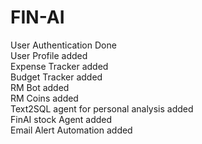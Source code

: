# FIN-AI

User Authentication Done <br>
User Profile added <br>
Expense Tracker added <br>
Budget Tracker added <br>
RM Bot added <br>
RM Coins added <br>
Text2SQL agent for personal analysis added <br>
FinAI stock Agent added <br>
Email Alert Automation added <br>
